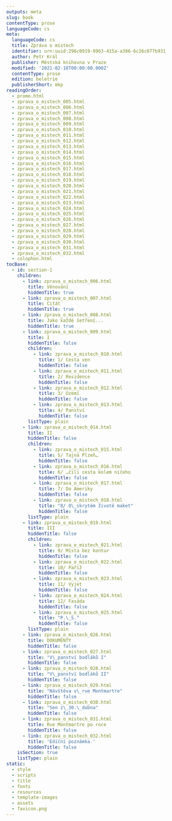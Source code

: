 ```yaml
---
outputs: meta
slug: book
contentType: prose
languageCode: cs
meta:
  languageCode: cs
  title: Zpráva o místech
  identifier: urn:uuid:296c0919-9963-415a-a386-6c26c077b931
  author: Petr Král
  publisher: Městská knihovna v Praze
  modified: '2021-02-18T00:00:00.000Z'
  contentType: prose
  edition: beletrie
  publisherShort: mkp
readingOrder:
  - promo.html
  - zprava_o_mistech_005.html
  - zprava_o_mistech_006.html
  - zprava_o_mistech_007.html
  - zprava_o_mistech_008.html
  - zprava_o_mistech_009.html
  - zprava_o_mistech_010.html
  - zprava_o_mistech_011.html
  - zprava_o_mistech_012.html
  - zprava_o_mistech_013.html
  - zprava_o_mistech_014.html
  - zprava_o_mistech_015.html
  - zprava_o_mistech_016.html
  - zprava_o_mistech_017.html
  - zprava_o_mistech_018.html
  - zprava_o_mistech_019.html
  - zprava_o_mistech_020.html
  - zprava_o_mistech_021.html
  - zprava_o_mistech_022.html
  - zprava_o_mistech_023.html
  - zprava_o_mistech_024.html
  - zprava_o_mistech_025.html
  - zprava_o_mistech_026.html
  - zprava_o_mistech_027.html
  - zprava_o_mistech_028.html
  - zprava_o_mistech_029.html
  - zprava_o_mistech_030.html
  - zprava_o_mistech_031.html
  - zprava_o_mistech_032.html
  - colophon.html
tocBase:
  - id: section-1
    children:
      - link: zprava_o_mistech_006.html
        title: Věnování
        hiddenTitle: true
      - link: zprava_o_mistech_007.html
        title: Citát
        hiddenTitle: true
      - link: zprava_o_mistech_008.html
        title: Jako každé šetření...
        hiddenTitle: true
      - link: zprava_o_mistech_009.html
        title: I
        hiddenTitle: false
        children:
          - link: zprava_o_mistech_010.html
            title: 1/ Cesta ven
            hiddenTitle: false
          - link: zprava_o_mistech_011.html
            title: 2/ Residence
            hiddenTitle: false
          - link: zprava_o_mistech_012.html
            title: 3/ Území
            hiddenTitle: false
          - link: zprava_o_mistech_013.html
            title: 4/ Panství
            hiddenTitle: false
        listType: plain
      - link: zprava_o_mistech_014.html
        title: II
        hiddenTitle: false
        children:
          - link: zprava_o_mistech_015.html
            title: 5/ Tajná Plzeň…
            hiddenTitle: false
          - link: zprava_o_mistech_016.html
            title: 6/ …čili cesta kolem ničeho
            hiddenTitle: false
          - link: zprava_o_mistech_017.html
            title: 7/ Do Ameriky
            hiddenTitle: false
          - link: zprava_o_mistech_018.html
            title: "8/ O\_skrytém životě maket"
            hiddenTitle: false
        listType: plain
      - link: zprava_o_mistech_019.html
        title: III
        hiddenTitle: false
        children:
          - link: zprava_o_mistech_021.html
            title: 9/ Místa bez kontur
            hiddenTitle: false
          - link: zprava_o_mistech_022.html
            title: 10/ Paříž
            hiddenTitle: false
          - link: zprava_o_mistech_023.html
            title: 11/ Vyjet
            hiddenTitle: false
          - link: zprava_o_mistech_024.html
            title: 12/ Fasáda
            hiddenTitle: false
          - link: zprava_o_mistech_025.html
            title: "P.\_S."
            hiddenTitle: false
        listType: plain
      - link: zprava_o_mistech_026.html
        title: DOKUMENTY
        hiddenTitle: false
      - link: zprava_o_mistech_027.html
        title: "V\_panství bodláků I"
        hiddenTitle: false
      - link: zprava_o_mistech_028.html
        title: "V\_panství bodláků II"
        hiddenTitle: false
      - link: zprava_o_mistech_029.html
        title: "Návštěva v\_rue Montmartre"
        hiddenTitle: false
      - link: zprava_o_mistech_030.html
        title: "Sen z\_30.\_dubna"
        hiddenTitle: false
      - link: zprava_o_mistech_031.html
        title: Rue Montmartre po roce
        hiddenTitle: false
      - link: zprava_o_mistech_032.html
        title: 'Ediční poznámka '
        hiddenTitle: false
    isSection: true
    listType: plain
static:
  - style
  - scripts
  - title
  - fonts
  - resources
  - template-images
  - assets
  - favicon.png
---
```

